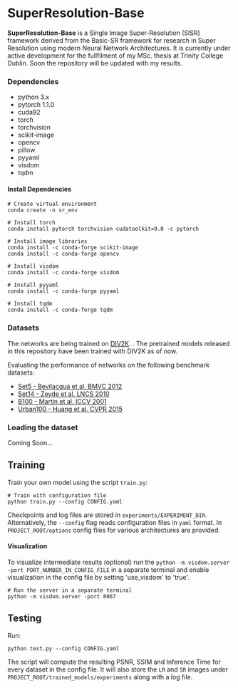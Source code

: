 ﻿# SuperResolution-Base
 
 **SuperResolution-Base** is a Single Image Super-Resolution (SISR) framework derived from the Basic-SR framework for research in Super Resolution using modern Neural Network Architectures. It is currently under active development for the fullfilment of my MSc. thesis at Trinity College Dublin. Soon the repository will be updated with my results.
 
### Dependencies
  * python 3.x
  * pytorch 1.1.0
  * cuda92
  * torch
  * torchvision
  * scikit-image
  * opencv
  * pillow
  * pyyaml
  * visdom
  * tqdm

#### Install Dependencies
```
# Create virtual environment
conda create -n sr_env

# Install torch
conda install pytorch torchvision cudatoolkit=9.0 -c pytorch

# Install image libraries
conda install -c conda-forge scikit-image
conda install -c conda-forge opencv

# Install visdom
conda install -c conda-forge visdom

# Install pyyaml
conda install -c conda-forge pyyaml

# Install tqdm
conda install -c conda-forge tqdm
```

### Datasets
The networks are being trained on [DIV2K](https://data.vision.ee.ethz.ch/cvl/DIV2K). . The pretrained models released in this repository have been trained with DIV2K as of now.

Evaluating the performance of networks on the following benchmark datasets:

* [Set5 - Bevilacqua et al. BMVC 2012](http://people.rennes.inria.fr/Aline.Roumy/results/SR_BMVC12.html)
* [Set14 - Zeyde et al. LNCS 2010](https://sites.google.com/site/romanzeyde/research-interests)
* [B100 - Martin et al. ICCV 2001](https://www2.eecs.berkeley.edu/Research/Projects/CS/vision/bsds/)
* [Urban100 - Huang et al. CVPR 2015](https://sites.google.com/site/jbhuang0604/publications/struct_sr)

### Loading the dataset
Coming Soon...

## Training
Train your own model using the script `train.py`:
```
# Train with configuration file
python train.py --config CONFIG.yaml
```

Checkpoints and log files are stored in `experiments/EXPERIMENT_DIR`. Alternatively, the `--config` flag reads configuration files in `yaml` format. In `PROJECT_ROOT/options` config files for various architectures are provided.

#### Visualization
To visualize intermediate results (optional) run the `python -m visdom.server -port PORT_NUMBER_IN_CONFIG_FILE` in a separate terminal and enable visualization in the config file by setting 'use_visdom' to 'true'.

```
# Run the server in a separate terminal
python -m visdom.server -port 8067
```

## Testing
Run:
```
python test.py --config CONFIG.yaml 
```
The script will compute the resulting PSNR, SSIM and Inference Time for every dataset in the config file. It will also store the `LR` and `SR` images under `PROJECT_ROOT/trained_models/experiments` along with a log file.


